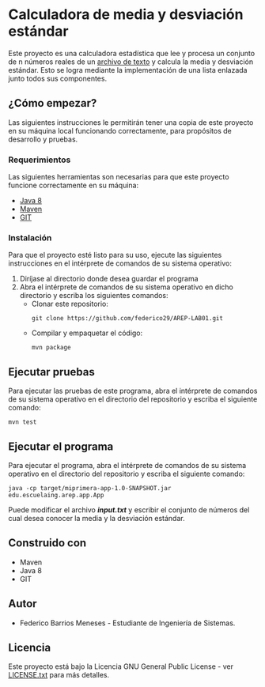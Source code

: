 # Calculadora de media y desviación estándar
Este proyecto es una calculadora estadística que lee y procesa un conjunto de n números reales de un [archivo 
de texto](https://github.com/federico29/AREP-LAB01/blob/master/input.txt) y calcula la media y desviación 
estándar. Esto se logra mediante la implementación de una lista enlazada junto todos sus componentes.

## ¿Cómo empezar?
Las siguientes instrucciones le permitirán tener una copia de este proyecto en su máquina local funcionando 
correctamente, para propósitos de desarrollo y pruebas.

### Requerimientos
Las siguientes herramientas son necesarias para que este proyecto funcione correctamente en su máquina:
- [Java 8](https://www.java.com/es/)
- [Maven](https://maven.apache.org/download.cgi)
- [GIT](https://git-scm.com/downloads)
  
### Instalación
Para que el proyecto esté listo para su uso, ejecute las siguientes instrucciones en el intérprete de 
comandos de su sistema operativo:

1. Diríjase al directorio donde desea guardar el programa
2. Abra el intérprete de comandos de su sistema operativo en dicho directorio y escriba los siguientes 
   comandos:
    - Clonar este repositorio:
        ```
        git clone https://github.com/federico29/AREP-LAB01.git
        ```
    - Compilar y empaquetar el código:
        ```
        mvn package
        ```

## Ejecutar pruebas
Para ejecutar las pruebas de este programa, abra el intérprete de comandos de su sistema operativo en 
el directorio del repositorio y escriba el siguiente comando:
```
mvn test
```

## Ejecutar el programa
Para ejecutar el programa, abra el intérprete de comandos de su sistema operativo en el directorio del 
repositorio y escriba el siguiente comando:
```
java -cp target/miprimera-app-1.0-SNAPSHOT.jar edu.escuelaing.arep.app.App
```
Puede modificar el archivo ***input.txt*** y escribir el conjunto de números del cual desea conocer la 
media y la desviación estándar.

## Construido con
- Maven
- Java 8
- GIT

## Autor
- Federico Barrios Meneses - Estudiante de Ingeniería de Sistemas.

## Licencia
Este proyecto está bajo la Licencia GNU General Public License - ver 
[LICENSE.txt](https://github.com/federico29/AREP-LAB01/blob/master/LICENSE.txt) para más detalles.
